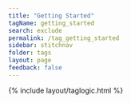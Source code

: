 ```yaml
---
title: "Getting Started"
tagName: getting_started
search: exclude
permalink: /tag_getting_started
sidebar: stitchnav
folder: tags
layout: page
feedback: false
---
```

{% include layout/taglogic.html %}


